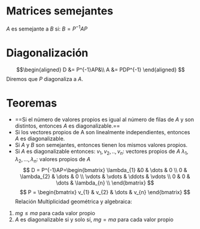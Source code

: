 # Matrices semejantes
$A$ es semejante a $B$ si: $B = P^{-1}AP$
# Diagonalización
$$\begin{aligned}
D &= P^{-1}AP&\\
A &= PDP^{-1}
\end{aligned}
$$Diremos que $P$ diagonaliza a $A$.
# Teoremas
- ==Si el número de valores propios es igual al número de filas de $A$ y son distintos, entonces $A$ es diagonalizable.==
- Si los vectores propios de A son linealmente independientes, entonces $A$ es diagonalizable.
- Si $A$ y $B$ son semejantes, entonces tienen los mismos valores propios.
- Si $A$ es diagonalizable entonces:
  $v_{1},v_{2},..,v_{n}$: vectores propios de $A$
  $\lambda_{1},\lambda_{2},\dots ,\lambda_{n}$: valores propios de $A$
  $$
  D = P^{-1}AP=\begin{bmatrix}
\lambda_{1} &0 & \dots & 0 \\
0 & \lambda_{2} & \dots & 0 \\
\vdots & \vdots & \ddots & \vdots \\
0 & 0 & \dots &  \lambda_{n} \\
\end{bmatrix}
  $$
  $$
  P = \begin{bmatrix}
v_{1} & v_{2} & \dots & v_{n}
\end{bmatrix}
  $$
Relación Multiplicidad geométrica y algebraica:
1. $mg \leq ma$ para cada valor propio
2. $A$ es diagonalizable si y solo sí, $mg=ma$ para cada valor propio